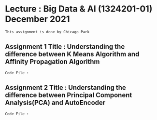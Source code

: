 # Lecture : Big Data & AI (1324201-01) December 2021
`This assignment is done by Chicago Park`

## Assignment 1 Title : Understanding the difference between K Means Algorithm and Affinity Propagation Algorithm

`Code File : `

## Assignment 2 Title : Understanding the difference between Principal Component Analysis(PCA) and AutoEncoder

`Code File : `
